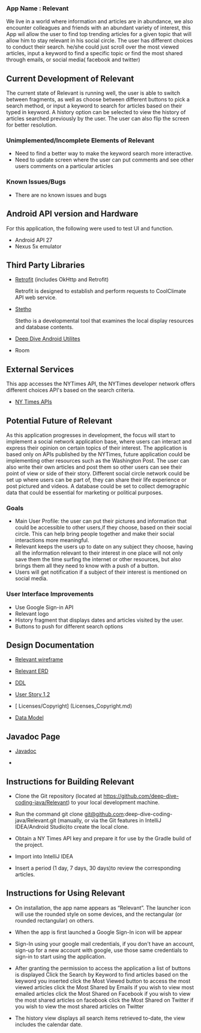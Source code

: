 

### App Name : Relevant

We live in a world where information and articles are in abundance, we also encounter
colleagues and friends with an abundant variety of interest, this App wil allow the user to
find top trending articles for a given topic that will allow him to stay relevant in
his social circle. The user has different choices to conduct their search. he/she could
just scroll over the most viewed articles, input a keyword to find a specific topic or find
the most shared through emails, or social media( facebook and twitter)



## Current Development of Relevant

The current state of Relevant is running well, the user is able to switch between fragments,
as well as choose between different buttons to pick a search method, or input a keyword to search
for articles based on their typed in keyword. A history option can be selected to view the history of
articles searched previously by the user. The user can also flip the screen for better resolution.

### Unimplemented/Incomplete Elements of Relevant

+ Need to find a better way to make the keyword search more interactive.
+ Need to update screen where the user can put comments and see other users comments on a
particular articles


### Known Issues/Bugs

+ There are no known issues and bugs


## Android API version and Hardware

For this application, the following were used to test UI and function.
+ Android API 27
+ Nexus 5x emulator

## Third Party Libraries

+ [Retrofit](https://square.github.io/retrofit/) (includes OkHttp and Retrofit)

  Retrofit is designed to establish and perform requests to CoolClimate API web service.

+ [Stetho](https://github.com/facebook/stetho/blob/master/README.md)

  Stetho is a developmental tool that examines the local display resources and database
   contents.

+ [Deep Dive Android Utilites](https://github.com/deep-dive-coding-java/android-utilities/blob/master/README.md)

+ Room


## External Services

This app accesses the NYTimes API, the NYTimes developer network offers different choices
 API's based on the search criteria.

 + [NY Times APIs](https://developer.nytimes.com/?it=a)



## Potential Future of Relevant

As this application progresses in development, the focus will start to implement a
social network application base, where users can interact and express their opinion
on certain topics of their interest. The application is based only on APIs published by
 the NYTimes, future application could be implementing other resources such as the
 Washington Post. The user can also write their own articles and post them
so other users can see their point of view or side of their story. Different social circle
 network could be set up where users can be part of, they can share their life experience
  or post pictured and videos. A database could be set to collect demographic data that could
  be essential for marketing or political purposes.

### Goals

+ Main User Profile: the user can put their pictures and information that could be accessible
 to other users,if they choose, based on their social circle. This can help bring people
 together and make their social interactions more meaningful.
+ Relevant keeps the users up to date on any subject they choose, having all the information
relevant to their interest in one place will not only save them the time surfing the internet
 or other resources, but also brings them all they need to know with a push of a button.
+ Users will get notification if a subject of their interest is mentioned on social media.



### User Interface Improvements

+ Use Google Sign-in API
+ Relevant logo
+ History fragment that displays dates and articles visited by the user.
+ Buttons to push for different search options

## Design Documentation

+ [Relevant wireframe](docs/WireFrameRelevant.pdf)

+ [Relevant ERD](docs/My_App_ERD.pdf)

+ [DDL](docs/ddl.md)

+ [User Story 1,2](docs/User_Story.md)
+ [ Licenses/Copyright] (Licenses_Copyright.md)

+ [Data Model ](Data-Model.md)


## Javadoc Page

+ [Javadoc](index.html)

+



## Instructions for Building Relevant

+ Clone the Git repository (located at https://github.com/deep-dive-coding-java/Relevant) to your
local development machine.

+ Run the command git clone git@github.com:deep-dive-coding-java/Relevant.git (manually, or via the
Git features in IntelliJ IDEA/Android Studio)to create the local clone.

+ Obtain a NY Times API key and prepare it for use by the Gradle build of the project.
+ Import into IntelliJ IDEA
+ Insert a period (1 day, 7 days, 30 days)to review the corresponding articles.

## Instructions for Using Relevant

+ On installation, the app name appears as “Relevant”. The launcher icon will use the rounded style
 on some devices, and the rectangular (or rounded rectangular) on others.

+ When the app is first launched a Google Sign-In  icon will be appear
+ Sign-In using your google mail credentials, if you don't have an account, sign-up for a new account
with google, use those same credentials to sign-in to start using the application.

+ After granting the permission to access the application a list of buttons is displayed
    Click the Search by Keyword to find articles based on the keyword you inserted
    click the Most Viewed button to access the most viewed articles
    click the Most Shared by Emails if you wish to view most emailed articles
    click the Most Shared on Facebook if you wish to view the most shared articles on facebook
    click the Most Shared on Twitter if you wish to view the most shared articles on Twitter

+ The history view displays all search items retrieved to-date, the view includes the calendar date.



